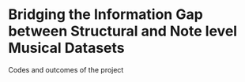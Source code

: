 # Bridging the Information Gap between Structural and Note level Musical Datasets
Codes and outcomes of the project 
